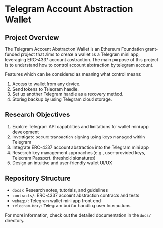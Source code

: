 # Telegram Account Abstraction Wallet

## Project Overview

The Telegram Account Abstraction Wallet is an Ethereum Foundation grant-funded project that aims to create a wallet as a Telegram mini app, leveraging ERC-4337 account abstraction. 
The main purpose of this project is to understand how to control account abstraction by telegram account.

Features which can be considered as meaning what control means:
1. Access to wallet from any device.
2. Send tokens to Telegram handle.
3. Set up another Telegram handle as a recovery method.
4. Storing backup by using Telegram cloud storage.

## Research Objectives

1. Explore Telegram API capabilities and limitations for wallet mini app development
2. Investigate secure transaction signing using keys managed within Telegram
3. Integrate ERC-4337 account abstraction into the Telegram mini app
4. Research key management approaches (e.g., user-provided keys, Telegram Passport, threshold signatures)
5. Design an intuitive and user-friendly wallet UI/UX

## Repository Structure

- `docs/`: Research notes, tutorials, and guidelines
- `contracts/`: ERC-4337 account abstraction contracts and tests
- `webapp/`: Telegram wallet mini app front-end
- `telegram-bot/`: Telegram bot for handling user interactions

For more information, check out the detailed documentation in the `docs/` directory.